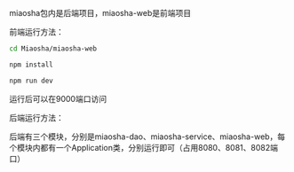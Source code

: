 miaosha包内是后端项目，miaosha-web是前端项目



前端运行方法：

```bash
cd Miaosha/miaosha-web

npm install

npm run dev
```

运行后可以在9000端口访问



后端运行方法：

后端有三个模块，分别是miaosha-dao、miaosha-service、miaosha-web，每个模块内都有一个Application类，分别运行即可（占用8080、8081、8082端口）

